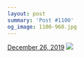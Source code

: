 ```yaml
---
layout: post
summary: 'Post #1100'
og_image: 1100-960.jpg
---
```


<p>
  <time>
    <a href="/1100">December 26, 2019</a>
  </time>
  <a href="/1100">
    <img src="{{ site.assets_url }}/1100-480.jpg" srcset="{{ site.assets_url }}/1100-240.jpg 240w, {{ site.assets_url }}/1100-480.jpg 480w, {{ site.assets_url }}/1100-720.jpg 720w, {{ site.assets_url }}/1100-960.jpg 960w" sizes="(min-width: 700px) 50vw, calc(100vw - 2rem)" />
  </a>
</p>
